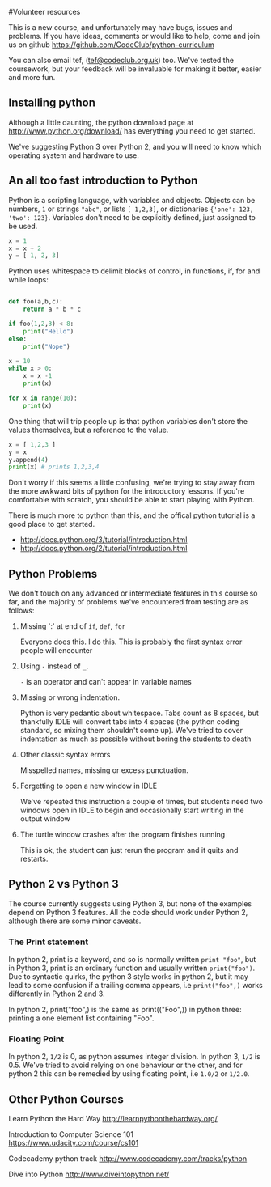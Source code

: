 #Volunteer resources

This is a new course, and unfortunately may have bugs, issues and problems. If you have ideas, comments or would like to help, come and join us on github https://github.com/CodeClub/python-curriculum

You can also email tef, (tef@codeclub.org.uk) too. We've tested the coursework, but your feedback will be invaluable for making it better, easier and more fun.

## Installing python

Although a little daunting, the python download page at http://www.python.org/download/ has everything you need to get started.

We've suggesting Python 3 over Python 2, and you will need to know which operating system and hardware to use.

## An all too fast introduction to Python

Python is a scripting language, with variables and objects. Objects can be numbers, `1` or strings `"abc"`, or lists `[ 1,2,3]`, or dictionaries `{'one': 123, 'two': 123}`. Variables don't need to be explicitly defined, just assigned to be used.

```python
x = 1
x = x + 2
y = [ 1, 2, 3]
```

Python uses whitespace to delimit blocks of control, in functions, if, for and while loops:

```python

def foo(a,b,c):
    return a * b * c

if foo(1,2,3) < 8:
    print("Hello")
else:
    print("Nope")

x = 10
while x > 0:
    x = x -1
    print(x)

for x in range(10):
    print(x)
```

One thing that will trip people up is that python variables don't store the values themselves, but a reference to the value.

```python
x = [ 1,2,3 ]
y = x 
y.append(4)
print(x) # prints 1,2,3,4
```

Don't worry if this seems a little confusing, we're trying to stay away from the more awkward bits of python for the introductory lessons. If you're comfortable with scratch, you should be able to start playing with Python.

There is much more to python than this, and the offical python tutorial is a good place to get started.

- http://docs.python.org/3/tutorial/introduction.html
- http://docs.python.org/2/tutorial/introduction.html

## Python Problems

We don't touch on any advanced or intermediate features in this course so far, and the majority of problems we've encountered from testing are as follows:

1. Missing ':' at end of `if`, `def`, `for`

    Everyone does this. I do this. This is probably the first syntax error people will encounter

2. Using `-` instead of `_`. 

    `-` is an operator and can't appear in variable names

3. Missing or wrong indentation. 

    Python is very pedantic about whitespace. Tabs count as 8 spaces, but thankfully IDLE will convert tabs into 4 spaces (the python coding standard, so mixing them
    shouldn't come up). We've tried to cover indentation as much as possible without boring the students to death

4. Other classic syntax errors

    Misspelled names, missing or excess punctuation. 

5. Forgetting to open a new window in IDLE

    We've repeated this instruction a couple of times, but students need two windows open in IDLE to begin
    and occasionally start writing in the output window

6. The turtle window crashes after the program finishes running

    This is ok, the student can just rerun the program and it quits and restarts.

## Python 2 vs Python 3

The course currently suggests using Python 3, but none of the examples depend on Python 3 features. All the code should work under Python 2, although there are some minor caveats.

### The Print statement

In python 2, print is a keyword, and so is normally written `print "foo"`, but in Python 3, print is an ordinary function and usually written `print("foo")`. Due to syntactic quirks, the python 3 style works in python 2, but it may lead to some confusion if a trailing comma appears, i.e `print("foo",)` works differently in Python 2 and 3.

In python 2, print("foo",) is the same as print(("Foo",)) in python three: printing a one element list containing "Foo".

### Floating Point

In python 2, `1/2` is 0, as python assumes integer division. In python 3, `1/2` is 0.5. We've tried to avoid relying on one behaviour or the other, and for python 2 this can be remedied by using floating point, i.e `1.0/2` or `1/2.0`. 

## Other Python Courses

Learn Python the Hard Way
http://learnpythonthehardway.org/

Introduction to Computer Science 101
https://www.udacity.com/course/cs101

Codecademy python track
http://www.codecademy.com/tracks/python

Dive into Python 
http://www.diveintopython.net/

